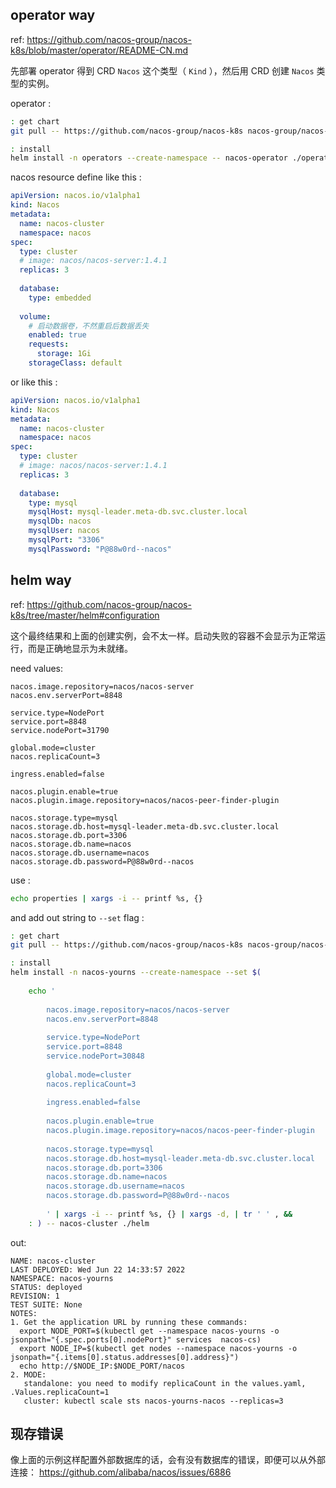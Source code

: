 
## operator way

ref: https://github.com/nacos-group/nacos-k8s/blob/master/operator/README-CN.md

先部署 operator 得到 CRD  `Nacos` 这个类型（ `Kind` ），然后用 CRD 创建 `Nacos` 类型的实例。

operator :

~~~ sh
: get chart
git pull -- https://github.com/nacos-group/nacos-k8s nacos-group/nacos-k8s && cd nacos-group/nacos-k8s

: install
helm install -n operators --create-namespace -- nacos-operator ./operator/chart/nacos-operator
~~~

nacos resource define like this :

~~~ yaml
apiVersion: nacos.io/v1alpha1
kind: Nacos
metadata:
  name: nacos-cluster
  namespace: nacos
spec:
  type: cluster
  # image: nacos/nacos-server:1.4.1
  replicas: 3
  
  database:
    type: embedded
  
  volume:
    # 启动数据卷，不然重启后数据丢失
    enabled: true
    requests:
      storage: 1Gi
    storageClass: default
~~~

or like this :

~~~ yaml
apiVersion: nacos.io/v1alpha1
kind: Nacos
metadata:
  name: nacos-cluster
  namespace: nacos
spec:
  type: cluster
  # image: nacos/nacos-server:1.4.1
  replicas: 3
  
  database:
    type: mysql
    mysqlHost: mysql-leader.meta-db.svc.cluster.local
    mysqlDb: nacos
    mysqlUser: nacos
    mysqlPort: "3306"
    mysqlPassword: "P@88w0rd--nacos"
~~~

## helm way

ref: https://github.com/nacos-group/nacos-k8s/tree/master/helm#configuration

这个最终结果和上面的创建实例，会不太一样。启动失败的容器不会显示为正常运行，而是正确地显示为未就绪。

need values:

~~~ properties
nacos.image.repository=nacos/nacos-server
nacos.env.serverPort=8848

service.type=NodePort
service.port=8848
service.nodePort=31790

global.mode=cluster
nacos.replicaCount=3

ingress.enabled=false

nacos.plugin.enable=true
nacos.plugin.image.repository=nacos/nacos-peer-finder-plugin

nacos.storage.type=mysql
nacos.storage.db.host=mysql-leader.meta-db.svc.cluster.local
nacos.storage.db.port=3306
nacos.storage.db.name=nacos
nacos.storage.db.username=nacos
nacos.storage.db.password=P@88w0rd--nacos
~~~

use :

~~~ sh
echo properties | xargs -i -- printf %s, {}
~~~

and add out string to `--set` flag :

~~~ sh
: get chart
git pull -- https://github.com/nacos-group/nacos-k8s nacos-group/nacos-k8s && cd nacos-group/nacos-k8s

: install
helm install -n nacos-yourns --create-namespace --set $(
    
    echo '
        
        nacos.image.repository=nacos/nacos-server
        nacos.env.serverPort=8848
        
        service.type=NodePort
        service.port=8848
        service.nodePort=30848
        
        global.mode=cluster
        nacos.replicaCount=3
        
        ingress.enabled=false
        
        nacos.plugin.enable=true
        nacos.plugin.image.repository=nacos/nacos-peer-finder-plugin
        
        nacos.storage.type=mysql
        nacos.storage.db.host=mysql-leader.meta-db.svc.cluster.local
        nacos.storage.db.port=3306
        nacos.storage.db.name=nacos
        nacos.storage.db.username=nacos
        nacos.storage.db.password=P@88w0rd--nacos
        
        ' | xargs -i -- printf %s, {} | xargs -d, | tr ' ' , &&
    : ) -- nacos-cluster ./helm
~~~

out:

~~~~ text
NAME: nacos-cluster
LAST DEPLOYED: Wed Jun 22 14:33:57 2022
NAMESPACE: nacos-yourns
STATUS: deployed
REVISION: 1
TEST SUITE: None
NOTES:
1. Get the application URL by running these commands:
  export NODE_PORT=$(kubectl get --namespace nacos-yourns -o jsonpath="{.spec.ports[0].nodePort}" services  nacos-cs)
  export NODE_IP=$(kubectl get nodes --namespace nacos-yourns -o jsonpath="{.items[0].status.addresses[0].address}")
  echo http://$NODE_IP:$NODE_PORT/nacos
2. MODE:
   standalone: you need to modify replicaCount in the values.yaml, .Values.replicaCount=1
   cluster: kubectl scale sts nacos-yourns-nacos --replicas=3
~~~~

## 现存错误

像上面的示例这样配置外部数据库的话，会有没有数据库的错误，即便可以从外部连接： https://github.com/alibaba/nacos/issues/6886  



